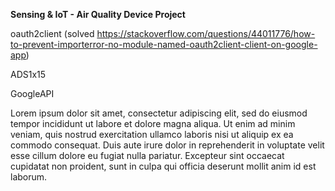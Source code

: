 **Sensing & IoT - Air Quality Device Project**

oauth2client (solved https://stackoverflow.com/questions/44011776/how-to-prevent-importerror-no-module-named-oauth2client-client-on-google-app)

ADS1x15

GoogleAPI

Lorem ipsum dolor sit amet, consectetur adipiscing elit, sed do eiusmod tempor incididunt ut labore et dolore magna aliqua. Ut enim ad minim veniam, quis nostrud exercitation ullamco laboris nisi ut aliquip ex ea commodo consequat. Duis aute irure dolor in reprehenderit in voluptate velit esse cillum dolore eu fugiat nulla pariatur. Excepteur sint occaecat cupidatat non proident, sunt in culpa qui officia deserunt mollit anim id est laborum.
